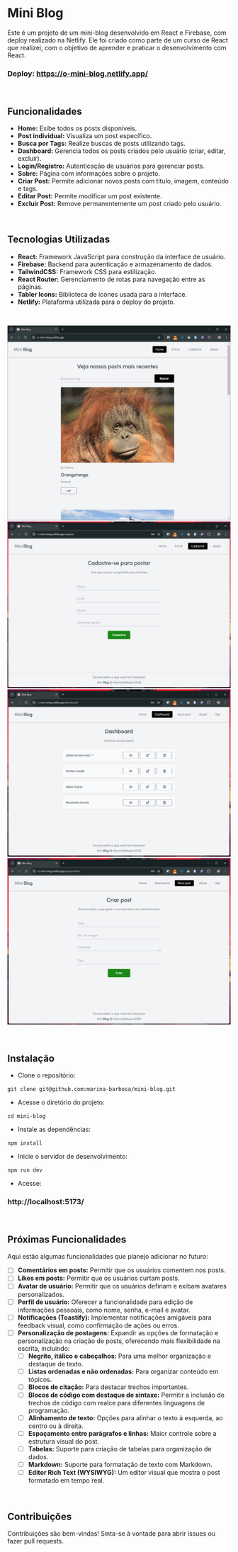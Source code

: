 # Mini **Blog**

Este é um projeto de um mini-blog desenvolvido em React e Firebase, com deploy realizado na Netlify. Ele foi criado como parte de um curso de React que realizei, com o objetivo de aprender e praticar o desenvolvimento com React.

### Deploy: https://o-mini-blog.netlify.app/

<br>

## Funcionalidades
- **Home:** Exibe todos os posts disponíveis.
- **Post individual:** Visualiza um post específico.
- **Busca por Tags:** Realize buscas de posts utilizando tags.
- **Dashboard:** Gerencia todos os posts criados pelo usuário (criar, editar, excluir).
- **Login/Registro:** Autenticação de usuários para gerenciar posts.
- **Sobre:** Página com informações sobre o projeto.
- **Criar Post:** Permite adicionar novos posts com título, imagem, conteúdo e tags.
- **Editar Post:** Permite modificar um post existente.
- **Excluir Post:** Remove permanentemente um post criado pelo usuário.

<br>

## Tecnologias Utilizadas
- **React:** Framework JavaScript para construção da interface de usuário.
- **Firebase:** Backend para autenticação e armazenamento de dados.
- **TailwindCSS:** Framework CSS para estilização.
- **React Router:** Gerenciamento de rotas para navegação entre as páginas.
- **Tabler Icons:** Biblioteca de ícones usada para a interface.
- **Netlify:** Plataforma utilizada para o deploy do projeto.

<br>

![img](./public/print-home.png)
![img](./public/print-register.png)
![img](./public/print-dashboard.png)
![img](./public/print-create-post.png)

<br>

## Instalação
- Clone o repositório:
```
git clone git@github.com:marina-barbosa/mini-blog.git
```
- Acesse o diretório do projeto:
```
cd mini-blog
```
- Instale as dependências:
```
npm install
```
- Inicie o servidor de desenvolvimento:
```
npm run dev
```
- Acesse: 
### http://localhost:5173/


<br>

## Próximas Funcionalidades
Aqui estão algumas funcionalidades que planejo adicionar no futuro:

- [ ] **Comentários em posts:** Permitir que os usuários comentem nos posts.
- [ ] **Likes em posts:** Permitir que os usuários curtam posts.
- [ ] **Avatar de usuário:** Permitir que os usuários definam e exibam avatares personalizados.
- [ ] **Perfil de usuário:** Oferecer a funcionalidade para edição de informações pessoais, como nome, senha, e-mail e avatar.
- [ ] **Notificações (Toastify):** Implementar notificações amigáveis para feedback visual, como confirmação de ações ou erros.
- [ ] **Personalização de postagens:** Expandir as opções de formatação e personalização na criação de posts, oferecendo mais flexibilidade na escrita, incluindo:
  - [ ] **Negrito, itálico e cabeçalhos:** Para uma melhor organização e destaque de texto.
  - [ ] **Listas ordenadas e não ordenadas:** Para organizar conteúdo em tópicos.
  - [ ] **Blocos de citação:** Para destacar trechos importantes.
  - [ ] **Blocos de código com destaque de sintaxe:** Permitir a inclusão de trechos de código com realce para diferentes linguagens de programação.
  - [ ] **Alinhamento de texto:** Opções para alinhar o texto à esquerda, ao centro ou à direita.
  - [ ] **Espaçamento entre parágrafos e linhas:** Maior controle sobre a estrutura visual do post.
  - [ ] **Tabelas:** Suporte para criação de tabelas para organização de dados.
  - [ ] **Markdown:** Suporte para formatação de texto com Markdown.
  - [ ] **Editor Rich Text (WYSIWYG):** Um editor visual que mostra o post formatado em tempo real.

<br>

## Contribuições
Contribuições são bem-vindas! Sinta-se à vontade para abrir issues ou fazer pull requests.
